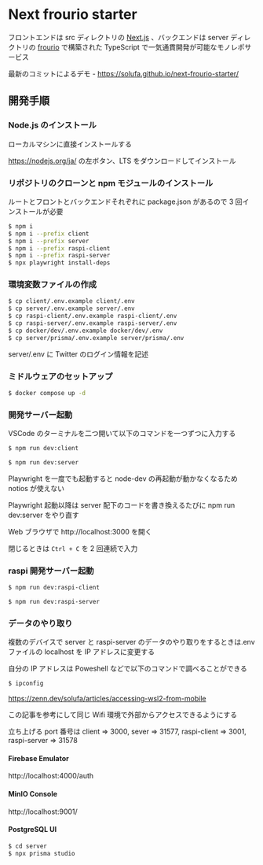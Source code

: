 # Next frourio starter

フロントエンドは src ディレクトリの [Next.js](https://nextjs.org/) 、バックエンドは server ディレクトリの [frourio](https://frourio.com/) で構築された TypeScript で一気通貫開発が可能なモノレポサービス

最新のコミットによるデモ - https://solufa.github.io/next-frourio-starter/

## 開発手順

### Node.js のインストール

ローカルマシンに直接インストールする

https://nodejs.org/ja/ の左ボタン、LTS をダウンロードしてインストール

### リポジトリのクローンと npm モジュールのインストール

ルートとフロントとバックエンドそれぞれに package.json があるので 3 回インストールが必要

```sh
$ npm i
$ npm i --prefix client
$ npm i --prefix server
$ npm i --prefix raspi-client
$ npm i --prefix raspi-server
$ npx playwright install-deps
```

### 環境変数ファイルの作成

```sh
$ cp client/.env.example client/.env
$ cp server/.env.example server/.env
$ cp raspi-client/.env.example raspi-client/.env
$ cp raspi-server/.env.example raspi-server/.env
$ cp docker/dev/.env.example docker/dev/.env
$ cp server/prisma/.env.example server/prisma/.env
```

server/.env に Twitter のログイン情報を記述

### ミドルウェアのセットアップ

```sh
$ docker compose up -d
```

### 開発サーバー起動

VSCode のターミナルを二つ開いて以下のコマンドを一つずつに入力する

```sh
$ npm run dev:client
```

```sh
$ npm run dev:server
```

Playwright を一度でも起動すると node-dev の再起動が動かなくなるため notios が使えない

Playwright 起動以降は server 配下のコードを書き換えるたびに npm run dev:server をやり直す

Web ブラウザで http://localhost:3000 を開く

閉じるときは `Ctrl + C` を 2 回連続で入力

### raspi 開発サーバー起動

```sh
$ npm run dev:raspi-client
```

```sh
$ npm run dev:raspi-server
```

### データのやり取り

複数のデバイスで server と raspi-server のデータのやり取りをするときは.env ファイルの localhost を IP アドレスに変更する

自分の IP アドレスは Poweshell などで以下のコマンドで調べることができる

```sh
$ ipconfig
```

https://zenn.dev/solufa/articles/accessing-wsl2-from-mobile

この記事を参考にして同じ Wifi 環境で外部からアクセスできるようにする

立ち上げる port 番号は client => 3000, sever => 31577, raspi-client => 3001, raspi-server => 31578

#### Firebase Emulator

http://localhost:4000/auth

#### MinIO Console

http://localhost:9001/

#### PostgreSQL UI

```sh
$ cd server
$ npx prisma studio
```

